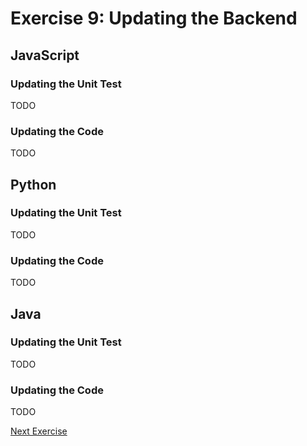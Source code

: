 # Exercise 9: Updating the Backend

## JavaScript

### Updating the Unit Test

TODO

### Updating the Code

TODO

## Python

### Updating the Unit Test

TODO

### Updating the Code

TODO

## Java

### Updating the Unit Test

TODO

### Updating the Code

TODO

[Next Exercise](./exercise10.md)
